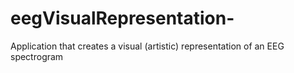 # eegVisualRepresentation-
 Application that creates a visual (artistic) representation of an EEG spectrogram 
